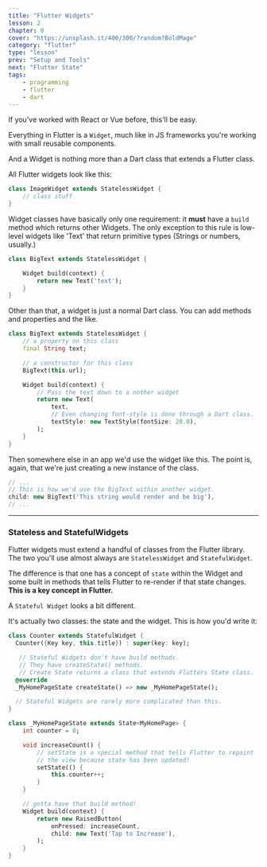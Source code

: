 ```yaml
---
title: "Flutter Widgets"
lesson: 2
chapter: 0
cover: "https://unsplash.it/400/300/?random?BoldMage"
category: "flutter"
type: "lesson"
prev: "Setup and Tools"
next: "Flutter State"
tags:
    - programming
    - flutter
    - dart
---
```


If you've worked with React or Vue before, this'll be easy.

Everything in Flutter is a `Widget`, much like in JS frameworks you're working with small reusable components.

And a Widget is nothing more than a Dart class that extends a Flutter class.

All Flutter widgets look like this:

```dart
class ImageWidget extends StatelessWidget {
	// class stuff
}
```

Widget classes have basically only one requirement: it **must** have a `build` method which returns other Widgets. The only exception to this rule is low-level widgets like 'Text' that return primitive types (Strings or numbers, usually.)

```dart
class BigText extends StatelessWidget {

	Widget build(context) {
		return new Text('text');
	}
}
```

Other than that, a widget is just a normal Dart class. You can add methods and properties and the like.

```dart
class BigText extends StatelessWidget {
	// a property on this class
	final String text;

	// a constructor for this class
	BigText(this.url);

	Widget build(context) {
		// Pass the text down to a nother widget
		return new Text(
			text,
			// Even changing font-style is done through a Dart class.
			textStyle: new TextStyle(fontSize: 20.0),
		);
	}
}
```

Then somewhere else in an app we'd use the widget like this. The point is, again, that we're just creating a new instance of the class.

```dart
// ...
// This is how we'd use the BigText within another widget.
child: new BigText('This string would render and be big'),
// ...
```

---

### Stateless and StatefulWidgets

Flutter widgets must extend a handful of classes from the Flutter library. The two you'll use almost always are `StatelessWidget` and `StatefulWidget`.

The difference is that one has a concept of `state` within the Widget and some built in methods that tells Flutter to re-render if that state changes. **This is a key concept in Flutter.**

A `Stateful Widget` looks a bit different.

It's actually two classes: the state and the widget. This is how you'd write it:

```dart
class Counter extends StatefulWidget {
  Counter({Key key, this.title}) : super(key: key);

   // Stateful Widgets don't have build methods.
   // They have createState() methods.
   // Create State returns a class that extends Flutters State class.
  @override
  _MyHomePageState createState() => new _MyHomePageState();

  // Stateful Widgets are rarely more complicated than this.
}

class _MyHomePageState extends State<MyHomePage> {
	int counter = 0;

	void increaseCount() {
		// setState is a special method that tells Flutter to repaint
		// the view because state has been updated!
 		setState(() {
 			this.counter++;
 		}
 	}

	// gotta have that build method!
	Widget build(context) {
		return new RaisedButton(
			onPressed: increaseCount,
			child: new Text('Tap to Increase'),
		);
	}
}
```
